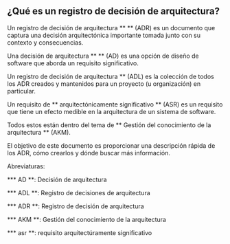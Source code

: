 ## ¿Qué es un registro de decisión de arquitectura?

Un registro de decisión de arquitectura ** ** (ADR) es un documento que captura una decisión arquitectónica importante tomada junto con su contexto y consecuencias.

Una decisión de arquitectura ** ** (AD) es una opción de diseño de software que aborda un requisito significativo.

Un registro de decisión de arquitectura ** (ADL) es la colección de todos los ADR creados y mantenidos para un proyecto (u organización) en particular.

Un requisito de ** arquitectónicamente significativo ** (ASR) es un requisito que tiene un efecto medible en la arquitectura de un sistema de software.

Todos estos están dentro del tema de ** Gestión del conocimiento de la arquitectura ** (AKM).

El objetivo de este documento es proporcionar una descripción rápida de los ADR, cómo crearlos y dónde buscar más información.

Abreviaturas:

   *** AD **: Decisión de arquitectura

   *** ADL **: Registro de decisiones de arquitectura

   *** ADR **: Registro de decisión de arquitectura

   *** AKM **: Gestión del conocimiento de la arquitectura

   *** asr **: requisito arquitectúramente significativo
   
